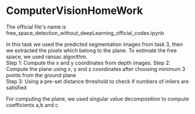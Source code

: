 # ComputerVisionHomeWork

The official file's name is free_space_detection_without_deepLearning_official_codes.ipynb


In this task we used the predicted segmentation images from task 3, then we extracted the pixels which belong to the plane.
To estimate the free space, we used ransac algorithm.            
Step 1: Compute the x and y coordinates from depth images.
Step 2: Compute the plane using x, y and z coordinates after choosing minimum 3 points from the ground plane    
Step 3: Using a pre-set distance threshold to check if numbers of inliers are satisfied     

For computing the plane, we used singular value decomposition to compute coefficients a,b and c
